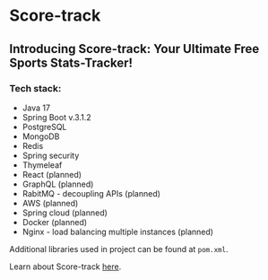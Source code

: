 # Score-track
## Introducing Score-track: Your Ultimate Free Sports Stats-Tracker!
### Tech stack:
- Java 17
- Spring Boot v.3.1.2
- PostgreSQL
- MongoDB
- Redis
- Spring security
- Thymeleaf
- React (planned)
- GraphQL (planned)
- RabitMQ - decoupling APIs (planned)
- AWS (planned)
- Spring cloud (planned)
- Docker (planned)
- Nginx - load balancing multiple instances (planned)

Additional libraries used in project can be found at ```pom.xml```.

Learn about Score-track [here](https://ivanfromodesa.github.io/score-track-landing/).